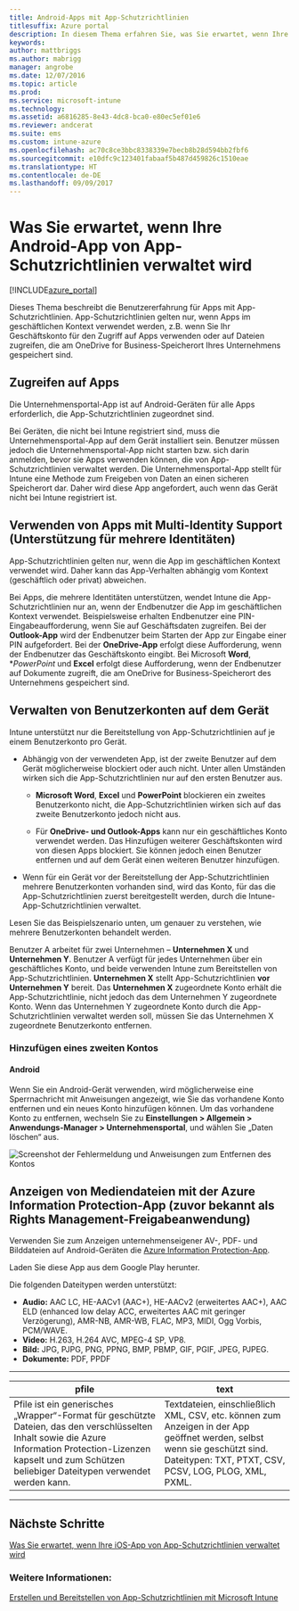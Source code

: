 ```yaml
---
title: Android-Apps mit App-Schutzrichtlinien
titlesuffix: Azure portal
description: In diesem Thema erfahren Sie, was Sie erwartet, wenn Ihre Android-App von App-Schutzrichtlinien verwaltet wird."
keywords: 
author: mattbriggs
ms.author: mabrigg
manager: angrobe
ms.date: 12/07/2016
ms.topic: article
ms.prod: 
ms.service: microsoft-intune
ms.technology: 
ms.assetid: a6816285-8e43-4dc8-bca0-e80ec5ef01e6
ms.reviewer: andcerat
ms.suite: ems
ms.custom: intune-azure
ms.openlocfilehash: ac70c8ce3bbc8338339e7becb8b28d594bb2fbf6
ms.sourcegitcommit: e10dfc9c123401fabaaf5b487d459826c1510eae
ms.translationtype: HT
ms.contentlocale: de-DE
ms.lasthandoff: 09/09/2017
---
```

# <a name="what-to-expect-when-your-android-app-is-managed-by-app-protection-policies"></a>Was Sie erwartet, wenn Ihre Android-App von App-Schutzrichtlinien verwaltet wird 

[!INCLUDE[azure_portal](./includes/azure_portal.md)]

Dieses Thema beschreibt die Benutzererfahrung für Apps mit App-Schutzrichtlinien. App-Schutzrichtlinien gelten nur, wenn Apps im geschäftlichen Kontext verwendet werden, z.B. wenn Sie Ihr Geschäftskonto für den Zugriff auf Apps verwenden oder auf Dateien zugreifen, die am OneDrive for Business-Speicherort Ihres Unternehmens gespeichert sind.
##  <a name="accessing-apps"></a>Zugreifen auf Apps

Die Unternehmensportal-App ist auf Android-Geräten für alle Apps erforderlich, die App-Schutzrichtlinien zugeordnet sind.

Bei Geräten, die nicht bei Intune registriert sind, muss die Unternehmensportal-App auf dem Gerät installiert sein. Benutzer müssen jedoch die Unternehmensportal-App nicht starten bzw. sich darin anmelden, bevor sie Apps verwenden können, die von App-Schutzrichtlinien verwaltet werden.
Die Unternehmensportal-App stellt für Intune eine Methode zum Freigeben von Daten an einen sicheren Speicherort dar. Daher wird diese App angefordert, auch wenn das Gerät nicht bei Intune registriert ist.


##  <a name="using-apps-with-multi-identity-support"></a>Verwenden von Apps mit Multi-Identity Support (Unterstützung für mehrere Identitäten)

App-Schutzrichtlinien gelten nur, wenn die App im geschäftlichen Kontext verwendet wird. Daher kann das App-Verhalten abhängig vom Kontext (geschäftlich oder privat) abweichen.

Bei Apps, die mehrere Identitäten unterstützen, wendet Intune die App-Schutzrichtlinien nur an, wenn der Endbenutzer die App im geschäftlichen Kontext verwendet.  Beispielsweise erhalten Endbenutzer eine PIN-Eingabeaufforderung, wenn Sie auf Geschäftsdaten zugreifen.  Bei der **Outlook-App** wird der Endbenutzer beim Starten der App zur Eingabe einer PIN aufgefordert. Bei der **OneDrive-App** erfolgt diese Aufforderung, wenn der Endbenutzer das Geschäftskonto eingibt.  Bei Microsoft **Word**, **PowerPoint* und **Excel** erfolgt diese Aufforderung, wenn der Endbenutzer auf Dokumente zugreift, die am OneDrive for Business-Speicherort des Unternehmens gespeichert sind.
##  <a name="managing-user-accounts-on-the-device"></a>Verwalten von Benutzerkonten auf dem Gerät

Intune unterstützt nur die Bereitstellung von App-Schutzrichtlinien auf je einem Benutzerkonto pro Gerät.

* Abhängig von der verwendeten App, ist der zweite Benutzer auf dem Gerät möglicherweise blockiert oder auch nicht. Unter allen Umständen wirken sich die App-Schutzrichtlinien nur auf den ersten Benutzer aus.

  * **Microsoft Word**, **Excel** und **PowerPoint** blockieren ein zweites Benutzerkonto nicht, die App-Schutzrichtlinien wirken sich auf das zweite Benutzerkonto jedoch nicht aus.

  * Für **OneDrive- und Outlook-Apps** kann nur ein geschäftliches Konto verwendet werden.  Das Hinzufügen weiterer Geschäftskonten wird von diesen Apps blockiert.  Sie können jedoch einen Benutzer entfernen und auf dem Gerät einen weiteren Benutzer hinzufügen.


* Wenn für ein Gerät vor der Bereitstellung der App-Schutzrichtlinien mehrere Benutzerkonten vorhanden sind, wird das Konto, für das die App-Schutzrichtlinien zuerst bereitgestellt werden, durch die Intune-App-Schutzrichtlinien verwaltet.


Lesen Sie das Beispielszenario unten, um genauer zu verstehen, wie mehrere Benutzerkonten behandelt werden.

Benutzer A arbeitet für zwei Unternehmen – **Unternehmen X** und **Unternehmen Y**. Benutzer A verfügt für jedes Unternehmen über ein geschäftliches Konto, und beide verwenden Intune zum Bereitstellen von App-Schutzrichtlinien. **Unternehmen X** stellt App-Schutzrichtlinien **vor** **Unternehmen Y** bereit. Das **Unternehmen X** zugeordnete Konto erhält die App-Schutzrichtlinie, nicht jedoch das dem Unternehmen Y zugeordnete Konto. Wenn das Unternehmen Y zugeordnete Konto durch die App-Schutzrichtlinien verwaltet werden soll, müssen Sie das Unternehmen X zugeordnete Benutzerkonto entfernen.
### <a name="adding-a-second-account"></a>Hinzufügen eines zweiten Kontos
####  <a name="android"></a>Android
Wenn Sie ein Android-Gerät verwenden, wird möglicherweise eine Sperrnachricht mit Anweisungen angezeigt, wie Sie das vorhandene Konto entfernen und ein neues Konto hinzufügen können.  Um das vorhandene Konto zu entfernen, wechseln Sie zu **Einstellungen &gt; Allgemein &gt; Anwendungs-Manager &gt; Unternehmensportal**, und wählen Sie „Daten löschen“ aus.

![Screenshot der Fehlermeldung und Anweisungen zum Entfernen des Kontos](./media/android-switch-user.png)

##  <a name="viewing-media-files-with-the-azure-information-protection-app-previously-known-as-rights-management-sharing-app"></a>Anzeigen von Mediendateien mit der Azure Information Protection-App (zuvor bekannt als Rights Management-Freigabeanwendung)
Verwenden Sie zum Anzeigen unternehmenseigener AV-, PDF- und Bilddateien auf Android-Geräten die [Azure Information Protection-App](https://play.google.com/store/apps/details?id=com.microsoft.ipviewer).

Laden Sie diese App aus dem Google Play herunter.  

Die folgenden Dateitypen werden unterstützt:

* **Audio:** AAC LC, HE-AACv1 (AAC+), HE-AACv2 (erweitertes AAC+), AAC ELD (enhanced low delay ACC, erweitertes AAC mit geringer Verzögerung), AMR-NB, AMR-WB, FLAC, MP3, MIDI, Ogg Vorbis, PCM/WAVE.
* **Video:** H.263, H.264 AVC, MPEG-4 SP, VP8.
* **Bild:** JPG, PJPG, PNG, PPNG, BMP, PBMP, GIF, PGIF, JPEG, PJPEG.
* **Dokumente:** PDF, PPDF

------------
|**pfile**|**text**|
|----|----|
|Pfile ist ein generisches „Wrapper“-Format für geschützte Dateien, das den verschlüsselten Inhalt sowie die Azure Information Protection-Lizenzen kapselt und zum Schützen beliebiger Dateitypen verwendet werden kann.|Textdateien, einschließlich XML, CSV, etc. können zum Anzeigen in der App geöffnet werden, selbst wenn sie geschützt sind. Dateitypen: TXT, PTXT, CSV, PCSV, LOG, PLOG, XML, PXML.|
---------------
## <a name="next-steps"></a>Nächste Schritte
[Was Sie erwartet, wenn Ihre iOS-App von App-Schutzrichtlinien verwaltet wird](app-protection-enabled-apps-ios.md)

### <a name="see-also"></a>Weitere Informationen:
[Erstellen und Bereitstellen von App-Schutzrichtlinien mit Microsoft Intune](app-protection-policies.md)
